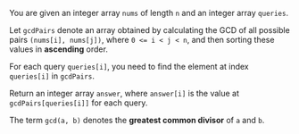 You are given an integer array `nums` of length `n` and an integer array `queries`.

Let `gcdPairs` denote an array obtained by calculating the GCD of all possible pairs `(nums[i], nums[j])`, where `0 <= i < j < n`, and then sorting these values in **ascending** order.

For each query `queries[i]`, you need to find the element at index `queries[i]` in `gcdPairs`.

Return an integer array `answer`, where `answer[i]` is the value at `gcdPairs[queries[i]]` for each query.

The term `gcd(a, b)` denotes the **greatest common divisor** of `a` and `b`.